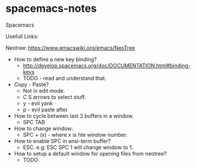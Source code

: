# spacemacs-notes
Spacemacs

Usefull Links:

Neotree: https://www.emacswiki.org/emacs/NeoTree


- How to define a new key binding?
  - http://develop.spacemacs.org/doc/DOCUMENTATION.html#binding-keys
  - TODO - read and understand that.
- Copy - Paste?  
  - Not in edit mode.
  - C S arrows to select stuff. 
  - y - evil yank
  - p - evil paste after
- How to cycle between last 2 buffers in a window.
  - SPC TAB
- How to change window:
  - SPC + (x) - where x is hte window number. 
- How to enable SPC in ansi-term buffer?
  - ESC. e.g: ESC SPC 1 will change window to 1.
- How to setup a default window for opening files from neotree?
  - TODO
